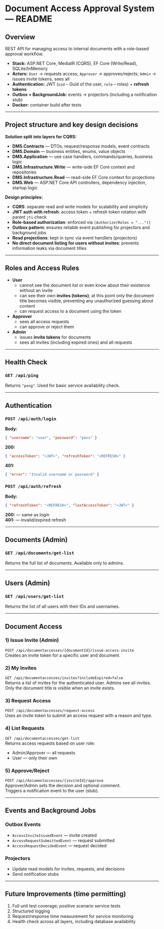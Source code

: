 # Document Access Approval System — README

## Overview
REST API for managing access to internal documents with a role-based approval workflow.

- **Stack:** ASP.NET Core, MediatR (CQRS), EF Core (Write/Read), SQLite/InMemory  
- **Actors:** `User` → requests access; `Approver` → approves/rejects; `Admin` → issues invite tokens, sees all  
- **Authentication:** JWT (`uid` – Guid of the user, `role` – roles) + **refresh tokens**  
- **Outbox + BackgroundJob:** events → projectors (including a notification stub)  
- **Docker:** container build after tests

---

## Project structure and key design decisions
**Solution split into layers for CQRS:**
- **DMS.Contracts** — DTOs, request/response models, event contracts  
- **DMS.Domain** — business entities, enums, value objects  
- **DMS.Application** — use case handlers, commands/queries, business logic  
- **DMS.Infrastructure.Write** — write-side EF Core context and repositories  
- **DMS.Infrastructure.Read** — read-side EF Core context for projections  
- **DMS.Web** — ASP.NET Core API controllers, dependency injection, startup logic

**Design principles:**
- **CQRS**: separate read and write models for scalability and simplicity  
- **JWT auth with refresh**: access token + refresh token rotation with parent `jti` check  
- **Role-based authorization**: enforced via `[Authorize(Roles = "...")]`  
- **Outbox pattern**: ensures reliable event publishing for projectors and background jobs  
- **Read projections**: kept in sync via event handlers (projectors)  
- **No direct document listing for users without invites**: prevents information leaks via document titles

---

## Roles and Access Rules
- **User**  
  - cannot see the document list or even know about their existence without an invite  
  - can see their own **invites (tokens)**; at this point only the document title becomes visible, preventing any unauthorized guessing about content  
  - can request access to a document using the token  
- **Approver**  
  - sees all access requests  
  - can approve or reject them  
- **Admin**  
  - issues **invite tokens** for documents  
  - sees all invites (including expired ones) and all requests

---

## Health Check
### `GET /api/ping`
Returns `"pong"`. Used for basic service availability check.

---

## Authentication
### `POST /api/auth/login`
**Body:**  
```json
{ "username": "user", "password": "pass" }
```
**200:**  
```json
{ "accessToken": "<JWT>", "refreshToken": "<REFRESH>" }
```
**401:**  
```json
{ "error": "Invalid username or password" }
```

### `POST /api/auth/refresh`
**Body:**  
```json
{ "refreshToken": "<REFRESH>", "lastAccessToken": "<JWT>" }
```
**200:** — same as login  
**401:** — invalid/expired refresh

---

## Documents (Admin)
### `GET /api/documents/get-list`
Returns the full list of documents. Available only to admins.

---

## Users (Admin)
### `GET /api/users/get-list`
Returns the list of all users with their IDs and usernames.

---

## Document Access

### 1) Issue Invite (Admin)
`POST /api/documentaccesses/{documentId}/issue-access-invite`  
Creates an invite token for a specific user and document.

### 2) My Invites
`GET /api/documentaccesses/invites?includeExpired=false`  
Returns a list of invites for the authenticated user. Admins see all invites.  
Only the document title is visible when an invite exists.

### 3) Request Access
`POST /api/documentaccesses/request-access`  
Uses an invite token to submit an access request with a reason and type.

### 4) List Requests
`GET /api/documentaccesses/get-list`  
Returns access requests based on user role:  
- Admin/Approver — all requests  
- User — only their own

### 5) Approve/Reject
`POST /api/documentaccesses/{inviteId}/approve`  
Approver/Admin sets the decision and optional comment.  
Triggers a notification event to the user (stub).

---

## Events and Background Jobs

### Outbox Events
- `AccessInviteIssuedEvent` — invite created  
- `AccessRequestSubmittedEvent` — request submitted  
- `AccessRequestDecidedEvent` — request decided

### Projectors
- Update read models for invites, requests, and decisions  
- Send notification stubs

---

## Future Improvements (time permitting)
1. Full unit test coverage; positive scenario service tests  
2. Structured logging  
3. Request/response time measurement for service monitoring  
4. Health check across all layers, including database availability
